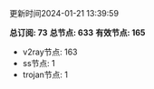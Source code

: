 更新时间2024-01-21 13:39:59

**总订阅: 73**
**总节点: 633**
**有效节点: 165**
- v2ray节点: 163
- ss节点: 1
- trojan节点: 1
